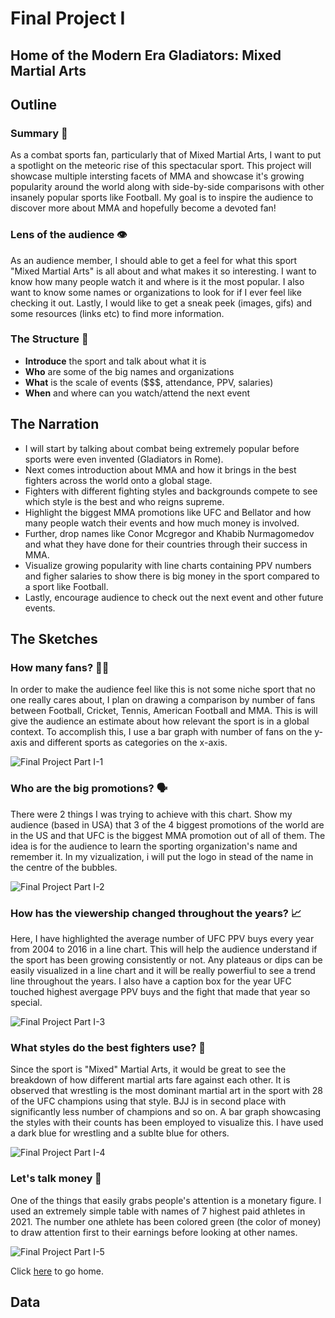 # Final Project I

## Home of the Modern Era Gladiators: Mixed Martial Arts

## Outline

### Summary 🎁

As a combat sports fan, particularly that of Mixed Martial Arts, I want to put a spotlight on the meteoric rise of this spectacular sport. This project will showcase multiple intersting facets of MMA and showcase it's growing popularity around the world along with side-by-side comparisons with other insanely popular sports like Football. My goal is to inspire the audience to discover more about MMA and hopefully become a devoted fan!

### Lens of the audience 👁

As an audience member, I should able to get a feel for what this sport "Mixed Martial Arts" is all about and what makes it so interesting. I want to know how many people watch it and where is it the most popular. I also want to know some names or organizations to look for if I ever feel like checking it out. 
Lastly, I would like to get a sneak peek (images, gifs) and some resources (links etc) to find more information.

### The Structure 🧱

- **Introduce** the sport and talk about what it is
- **Who** are some of the big names and organizations
- **What** is the scale of events ($$$, attendance, PPV, salaries)
- **When** and where can you watch/attend the next event

## The Narration

- I will start by talking about combat being extremely popular before sports were even invented (Gladiators in Rome).
- Next comes introduction about MMA and how it brings in the best fighters across the world onto a global stage.
- Fighters with different fighting styles and backgrounds compete to see which style is the best and who reigns supreme.
- Highlight the biggest MMA promotions like UFC and Bellator and how many people watch their events and how much money is involved.
- Further, drop names like Conor Mcgregor and Khabib Nurmagomedov and what they have done for their countries through their success in MMA.
- Visualize growing popularity with line charts containing PPV numbers and figher salaries to show there is big money in the sport compared to a sport like Football.
- Lastly, encourage audience to check out the next event and other future events.

## The Sketches

### How many fans? 🥳🍻

In order to make the audience feel like this is not some niche sport that no one really cares about, I plan on drawing a comparison by number of fans between Football, Cricket, Tennis, American Football and MMA. This is will give the audience an estimate about how relevant the sport is in a global context. To accomplish this, I use a bar graph with number of fans on the y-axis and different sports as categories on the x-axis.

![Final Project Part I-1](https://user-images.githubusercontent.com/117224363/203691714-d8044caa-bb7c-43c9-9783-85fe4a20d3ba.jpg)

### Who are the big promotions? 🗣

There were 2 things I was trying to achieve with this chart. Show my audience (based in USA) that 3 of the 4 biggest promotions of the world are in the US and that UFC is the biggest MMA promotion out of all of them. The idea is for the audience to learn the sporting organization's name and remember it. In my vizualization, i will put the logo in stead of the name in the centre of the bubbles.

![Final Project Part I-2](https://user-images.githubusercontent.com/117224363/203691740-da2ebdb6-7250-48c5-a22e-1240a79c6469.jpg)

### How has the viewership changed throughout the years? 📈

Here, I have highlighted the average number of UFC PPV buys every year from 2004 to 2016 in a line chart. This will help the audience understand if the sport has been growing consistently or not. Any plateaus or dips can be easily visualized in a line chart and it will be really powerfiul to see a trend line throughout the years. I also have a caption box for the year UFC touched highest avergage PPV buys and the fight that made that year so special.

![Final Project Part I-3](https://user-images.githubusercontent.com/117224363/203691776-72a60e3b-9636-4b23-a981-3bdf6b6d8784.jpg)

### What styles do the best fighters use? 🥊

Since the sport is "Mixed" Martial Arts, it would be great to see the breakdown of how different martial arts fare against each other. It is observed that wrestling is the most dominant martial art in the sport with 28 of the UFC champions using that style. BJJ is in second place with significantly less number of champions and so on. A bar graph showcasing the styles with their counts has been employed to visualize this. I have used a dark blue for wrestling and a sublte blue for others.

![Final Project Part I-4](https://user-images.githubusercontent.com/117224363/203691799-e0e6345f-4945-4cde-a403-b851a95322cc.jpg)

### Let's talk money 🤑

One of the things that easily grabs people's attention is a monetary figure. I used an extremely simple table with names of 7 highest paid athletes in 2021. The number one athlete has been colored green (the color of money) to draw attention first to their earnings before looking at other names.

![Final Project Part I-5](https://user-images.githubusercontent.com/117224363/203691811-e55fd3e8-f0de-4d36-bec5-afeba2120bf9.jpg)

Click [here](README.md) to go home.

## Data 

